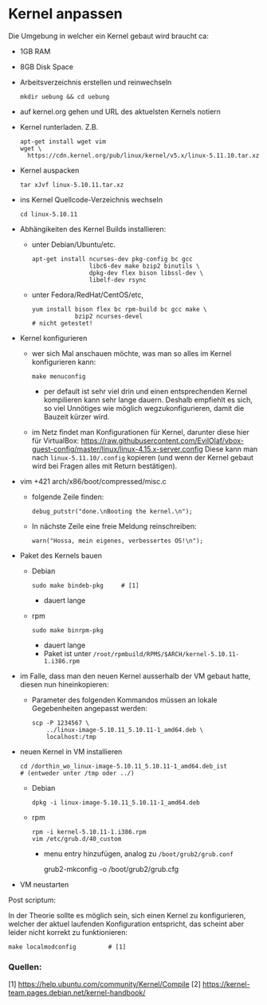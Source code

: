 Kernel anpassen
===============

Die Umgebung in welcher ein Kernel gebaut wird braucht ca:

  * 1GB RAM
  * 8GB Disk Space

* Arbeitsverzeichnis erstellen und reinwechseln

      mkdir uebung && cd uebung

* auf kernel.org gehen und URL des aktuelsten Kernels notiern
* Kernel runterladen. Z.B.

      apt-get install wget vim
      wget \
        https://cdn.kernel.org/pub/linux/kernel/v5.x/linux-5.11.10.tar.xz

* Kernel auspacken

      tar xJvf linux-5.10.11.tar.xz

* ins Kernel Quellcode-Verzeichnis wechseln

      cd linux-5.10.11

* Abhängikeiten des Kernel Builds installieren:

  * unter Debian/Ubuntu/etc.

        apt-get install ncurses-dev pkg-config bc gcc
                        libc6-dev make bzip2 binutils \
                        dpkg-dev flex bison libssl-dev \
                        libelf-dev rsync

  * unter Fedora/RedHat/CentOS/etc,

        yum install bison flex bc rpm-build bc gcc make \
                    bzip2 ncurses-devel
        # nicht getestet!

* Kernel konfigurieren

  * wer sich Mal anschauen möchte, was man so alles im Kernel konfigurieren
    kann:

        make menuconfig

    * per default ist sehr viel drin und einen entsprechenden Kernel kompilieren
      kann sehr lange dauern. Deshalb empfiehlt es sich, so viel Unnötiges wie
      möglich wegzukonfigurieren, damit die Bauzeit kürzer wird.

  * im Netz findet man Konfigurationen für Kernel, darunter diese hier für
    VirtualBox: https://raw.githubusercontent.com/EvilOlaf/vbox-guest-config/master/linux/linux-4.15.x-server.config
    Diese kann man nach `linux-5.11.10/.config` kopieren (und wenn der Kernel
    gebaut wird bei Fragen alles mit Return bestätigen).

* vim +421 arch/x86/boot/compressed/misc.c

  * folgende Zeile finden:

        debug_putstr("done.\nBooting the kernel.\n");

  * In nächste Zeile eine freie Meldung reinschreiben:

        warn("Hossa, mein eigenes, verbessertes OS!\n");

* Paket des Kernels bauen

  * Debian

        sudo make bindeb-pkg     # [1]

    * dauert lange

  * rpm

        sudo make binrpm-pkg

    * dauert lange
    * Paket ist unter `/root/rpmbuild/RPMS/$ARCH/kernel-5.10.11-1.i386.rpm`

* im Falle, dass man den neuen Kernel ausserhalb der VM gebaut hatte, diesen
  nun hineinkopieren:

  * Parameter des folgenden Kommandos müssen an lokale Gegebenheiten
    angepasst werden:

        scp -P 1234567 \
            ../linux-image-5.10.11_5.10.11-1_amd64.deb \
            localhost:/tmp

* neuen Kernel in VM installieren

      cd /dorthin_wo_linux-image-5.10.11_5.10.11-1_amd64.deb_ist
      # (entweder unter /tmp oder ../)

  * Debian

        dpkg -i linux-image-5.10.11_5.10.11-1_amd64.deb

  * rpm

        rpm -i kernel-5.10.11-1.i386.rpm
        vim /etc/grub.d/40_custom

    * menu entry hinzufügen, analog zu `/boot/grub2/grub.conf`

        grub2-mkconfig -o /boot/grub2/grub.cfg

* VM neustarten

Post scriptum:

In der Theorie sollte es möglich sein, sich einen Kernel zu konfigurieren,
welcher der aktuel laufenden Konfiguration entspricht, das scheint aber
leider nicht korrekt zu funktionieren:

    make localmodconfig         # [1]

### Quellen:

[1] https://help.ubuntu.com/community/Kernel/Compile 
[2] https://kernel-team.pages.debian.net/kernel-handbook/
